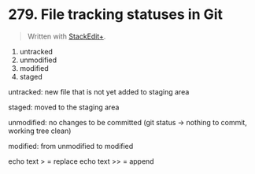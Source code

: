 # 279. File tracking statuses in Git


> Written with [StackEdit+](https://stackedit.net/).


1. untracked
2. unmodified
3. modified
4. staged

untracked: new file that is not yet added to staging area

staged: moved to the staging area

unmodified: no changes to be committed (git status → nothing to commit, working tree clean)

modified: from unmodified to modified

echo text >  = replace
echo text >> = append
<!--stackedit_data:
eyJoaXN0b3J5IjpbMTg3MDgxNjk0OSwtMTkyNDg1OTI0MSwtMT
EwODQ2Nzg4MywxNDk4MDM4ODE0XX0=
-->